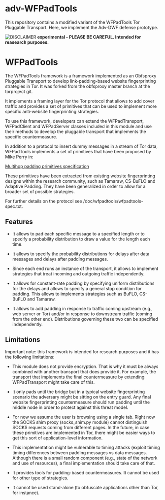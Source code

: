 
adv-WFPadTools
==========

This repository contains a modified variant of the WFPadTools Tor Pluggable Transport.
Here, we implement the Adv-DWF defense prototype.


![DISCLAIMER](https://upload.wikimedia.org/wikipedia/commons/thumb/d/d7/Dialog-warning-orange.svg/40px-Dialog-warning-orange.svg.png "experimental")  **experimental - PLEASE BE CAREFUL. Intended for reasearch purposes.**

WFPadTools
==========

The WFPadTools framework is a framework implemented as an Obfsproxy Pluggable Transport to develop link-padding-based website fingerprinting strategies in Tor. It was forked from the obfsproxy master branch at the torproject git.

It implements a framing layer for the Tor protocol that allows to add cover traffic and provides a set of primitives that can be used to implement more specific anti-website fingerprinting strategies.

To use this framework, developers can extend the WFPadTransport, WFPadClient and WFPadServer classes included in this module and use their methods to develop the pluggable transport that implements the specific countermeasure.

In addition to a protocol to insert dummy messages in a stream of Tor data, WFPadTools implements a set of primitives that have been proposed by Mike Perry in:

[Multihop padding primitives specification](https://gitweb.torproject.org/user/mikeperry/torspec.git/plain/proposals/ideas/xxx-multihop-padding-primitives.txt?h=multihop-padding-primitives)

These primitives have been extracted from existing website fingerprinting designs within the research community, such as Tamaraw, CS-BuFLO and Adaptive Padding. They have been generalized in order to allow for a broader set of possible strategies.

For further details on the protocol see /doc/wfpadtools/wfpadtools-spec.txt.

Features
--------

- It allows to pad each specific message to a specified length or to specify a probability distribution to draw a value for the length each time.

- It allows to specify the probability distributions for delays after data messages and delays after padding messages.

- Since each end runs an instance of the transport, it allows to implement strategies that treat incoming and outgoing traffic independently.

- It allows for constant-rate padding by specifying uniform distributions for the delays and allows to specify a general stop condition for padding. This allows to implements strategies such as BuFLO, CS-BuFLO and Tamaraw.

- It allows to add padding in response to traffic coming upstream (e.g., web   server or Tor) and/or in response to downstream traffic (coming from the other end). Distributions governing these two can be specified independently.

Limitations
-----------

Important note: this framework is intended for research purposes and it has the following limitations:

- This module does not provide encryption. That is why it must be always combined with another transport that does provide it. For example, the transport that implements the final countermeasure by extending WFPadTransport might take care of this.

- It only pads until the bridge but in a typical website fingerprinting scenario the adversary might be sitting on the entry guard. Any final website fingerprinting countermeasure should run padding until the middle node in order to protect against this threat model.

- For now we assume the user is browsing using a single tab. Right now the SOCKS shim proxy (socks_shim.py module) cannot distinguish SOCKS requests coming from different pages. In the future, in case these primitives are implemented in Tor, there might be easier ways to get this sort of application-level information.

- This implementation might be vulnerable to timing attacks (exploit timing timing differences between padding messages vs data messages. Although there is a small random component (e.g., state of the network and use of resources), a final implementation should take care of that.

- It provides tools for padding-based countermeasures. It cannot be used for other type of strategies.

- It cannot be used stand-alone (to obfuscate applications other than Tor, for instance).
